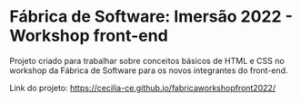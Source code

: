 # Fábrica de Software: Imersão 2022 - Workshop front-end 

Projeto criado para trabalhar sobre conceitos básicos de HTML e CSS no workshop da Fábrica de Software para os novos integrantes do front-end. 

Link do projeto:
https://cecilia-ce.github.io/fabricaworkshopfront2022/
